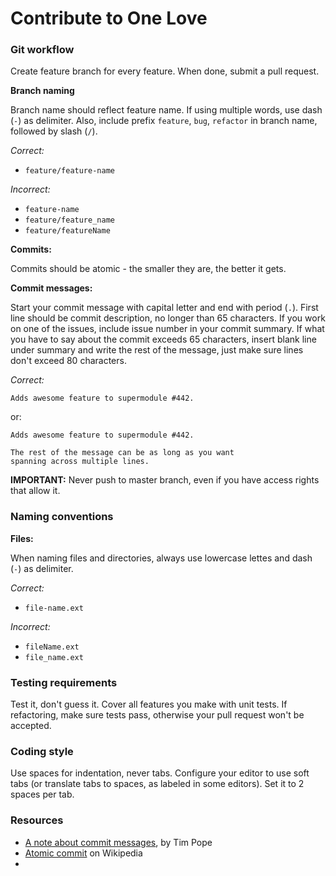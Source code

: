 Contribute to One Love
======================

### Git workflow

Create feature branch for every feature. When done, submit a pull request.

__Branch naming__

Branch name should reflect feature name. If using multiple words, use dash (`-`)
as delimiter. Also, include prefix `feature`, `bug`, `refactor` in branch name, 
followed by slash (`/`). 

_Correct:_

- `feature/feature-name`

_Incorrect:_

- `feature-name`
- `feature/feature_name`
- `feature/featureName`

__Commits:__

Commits should be atomic - the smaller they are, the better it gets.
    
__Commit messages:__

Start your commit message with capital letter and end with period (`.`).
First line should be commit description, no longer than 65 characters.
If you work on one of the issues, include issue number in your commit summary.
If what you have to say about the commit exceeds 65 characters, insert blank line
under summary and write the rest of the message, just make sure lines don't exceed
80 characters.

_Correct:_

    Adds awesome feature to supermodule #442.

or:

    Adds awesome feature to supermodule #442.

    The rest of the message can be as long as you want
    spanning across multiple lines.

__IMPORTANT:__ Never push to master branch, even if you have access rights that allow it.

### Naming conventions

__Files:__

When naming files and directories, always use lowercase lettes and dash (`-`) as delimiter.

_Correct:_

- `file-name.ext`

_Incorrect:_

- `fileName.ext`
- `file_name.ext`


### Testing requirements

Test it, don't guess it. Cover all features you make with unit tests. If refactoring,
make sure tests pass, otherwise your pull request won't be accepted.

### Coding style

Use spaces for indentation, never tabs. Configure your editor to use soft tabs (or translate tabs to spaces, as
labeled in some editors). Set it to 2 spaces per tab.

### Resources

- [A note about commit messages](http://tbaggery.com/2008/04/19/a-note-about-git-commit-messages.html), by Tim Pope
- [Atomic commit](http://en.wikipedia.org/wiki/Atomic_commit) on Wikipedia
- 

